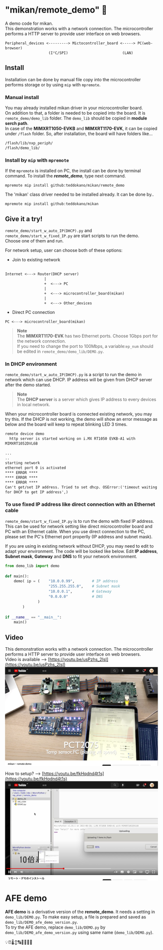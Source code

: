 # "mikan/remote_demo" 🍊
A demo code for mikan.  
This demonstration works with a network connection. The microcontroller performs a HTTP server to provide user interface on web browsers.  

```
Peripheral_devices <---------> Mictocontroller_board <-----> PC(web-browser)
                    (I²C/SPI)                         (LAN)
```

## Install

Installation can be done by manual file copy into the microcontroller performs storage or by using `mip` with `mpremote`.  

### Manual install

You may already installed mikan driver in your microcontroller board.  
On addition to that, a folder is needed to be copied into the board. 
It is `remote_demo/demo_lib` folder. The `demo_lib` should be copied in **module serch path**.  
In case of the **MIMXRT1050-EVKB** and **MIMXRT1170-EVK**, it can be copied under `/flash` folder. 
So, after installation, the board will have folders like...
```
/flash/lib/nxp_periph/
/flash/demo_lib/
```

### Install by `mip` with `mpremote`

If the `mpremote` is installed on PC, the install can be done by terminal command. 
To install the _**remote_demo**_, type next command. 

```
mpremote mip install github:teddokano/mikan/remote_demo
```

The 'mikan' class driver needed to be installed already. It can be done by..
```
mpremote mip install github:teddokano/mikan
```

## Give it a try!
`remote_demo/start_w_auto_IP(DHCP).py` and `remote_demo/start_w_fixed_IP.py` are start scripts to run the demo.  
Choose one of them and run. 

For network setup, user can choose both of these options: 
- Join to existing network
```

Internet <---> Router(DHCP server)
                  |
                  +  <---> PC
                  |
                  +  <---> microcontroller_board(mikan)
                  |
                  +  <---> Other_devices
```
- Direct PC connection
```
PC <---> microcontroller_board(mikan)
```

> **Note**  
> The **MIMXRT1170-EVK** has two Ethernet ports. Choose 1Gbps port for the network connection.  
> If you need to change the port to 100Mbps, a variable:`ep_num` should be edited in `remote_demo/demo_lib/DEMO.py`.   



### In DHCP environment

`remote_demo/start_w_auto_IP(DHCP).py` is a script to run the demo in network which can use DHCP. 
IP address will be given from DHCP server after the demo started. 

> **Note**  
> The **DHCP server** is a server which gives IP address to every devices in local network.  

When your microcontroller board is connected existing network, you may try this. If the DHCP is not working, the demo will show an error message as below and the board will keep to repeat blinking LED 3 times. 

```
remote device demo
  http server is started working on i.MX RT1050 EVKB-A1 with MIMXRT1052DVL6B

...
..
starting network
ethernet port 0 is activated
**** ERROR ****
**** ERROR ****
**** ERROR ****
Can't get/set IP address. Tried to set dhcp. OSError:('timeout waiting for DHCP to get IP address',)
```

### To use fixed IP address like direct connection with an Ethernet cable
`remote_demo/start_w_fixed_IP.py` is to run the demo with fixed IP address. 
This can be used for network setting like direct microcontroller board and PC with an Ethernet cable. 
When you use direct connection to the PC, please set the PC's Ethernet port properlly (IP address and subnet mask).  
 
If you are using in existing network without DHCP, you may need to edit to adapt your environment. 
The code will be looked like below. Edit **IP address**, **Subnet mask**, **Gateway** and **DNS** to fit your network environment. 

```python
from demo_lib import demo

def main():
    demo( ip = (    "10.0.0.99",        # IP address
                    "255.255.255.0",    # Subnet mask
                    "10.0.0.1",         # Gateway
                    "0.0.0.0"           # DNS
               )
        )

if __name__ == "__main__":
    main()
```

## Video

This demonstration works with a network connection. The microcontroller performs a HTTP server to provide user interface on web browsers.  
Video is available --> [https://youtu.be/usPzhs_2IsI](https://youtu.be/usPzhs_2IsI)   
[![](https://github.com/teddokano/additional_files/blob/main/mikan/img/remo_demo_perform.png)](https://youtu.be/usPzhs_2IsI)
 

How to setup? --> [https://youtu.be/fkHqdnd4t1s](https://youtu.be/fkHqdnd4t1s)  
[![](https://github.com/teddokano/additional_files/blob/main/mikan/img/remo_demo_install.png)](https://youtu.be/fkHqdnd4t1s)

# AFE demo
**AFE demo** is a derivative version of the **remote_demo**. 
It needs a setting in `demo_lib/DEMO.py`. To make easy setup, a file is prepared and saved as `demo_lib/DEMO_afe_demo_version.py`.  
To try the AFE demo, replace `demo_lib/DEMO.py` by `demo_lib/DEMO_afe_demo_version.py` using same name (`demo_lib/DEMO.py`).  


💡⏰🌡️↕🔠🔄💁🍎🌊
